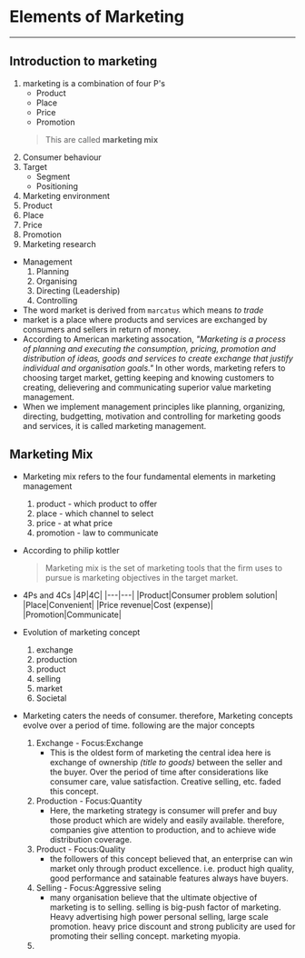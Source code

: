 # Elements of Marketing
-----------------------
## Introduction to marketing
1. marketing is a combination of four P's
	- Product
	- Place
	- Price
	- Promotion
	> This are called **marketing mix**
2. Consumer behaviour
3. Target
	- Segment
	- Positioning
4. Marketing environment
5. Product
6. Place
7. Price
8. Promotion
9. Marketing research

- Management
	1. Planning
	2. Organising
	3. Directing (Leadership)
	4. Controlling
- The word market is derived from `marcatus` which means *to trade*
- market is a place where products and services are exchanged by consumers and sellers in return of money.
- According to American marketing assocation, *"Marketing is a process of planning and executing the consumption, pricing, promotion and distribution of ideas, goods and services to create exchange that justify individual and organisation goals."* In other words, marketing refers to choosing target market, getting keeping and knowing customers to creating, delievering and communicating superior value marketing management.
- When we implement management principles like planning, organizing, directing, budgetting, motivation and controlling for marketing goods and services, it is called marketing management.

## Marketing Mix

- Marketing mix refers to the four fundamental elements in marketing management
	1. product - which product to offer
	2. place - which channel to select
	3. price - at what price
	4. promotion - law to communicate
- According to philip kottler
	> Marketing mix is the set of marketing tools that the firm uses to pursue is marketing objectives in the target market.
- 4Ps and 4Cs
|4P|4C|
|---|---|
|Product|Consumer problem solution|
|Place|Convenient|
|Price revenue|Cost (expense)|
|Promotion|Communicate|

- Evolution of marketing concept
	1. exchange
	2. production
	3. product
	4. selling
	5. market
	6. Societal
	
- Marketing caters the needs of consumer. therefore, Marketing concepts evolve over a period of time. following are the major concepts
	1. Exchange - Focus:Exchange
		- This is the oldest form of marketing the central idea here is exchange of ownership *(title to goods)* between the seller and the buyer. Over the period of time after considerations like consumer care, value satisfaction. Creative selling, etc. faded this concept.
	2. Production - Focus:Quantity
		- Here, the marketing strategy is consumer will prefer and buy those product which are widely and easily available. therefore, companies give attention to production, and to achieve wide distribution coverage.
	3. Product - Focus:Quality
		- the followers of this concept believed that, an enterprise can win market only through product excellence. i.e. product high quality, good performance and satainable features always have buyers.
	4. Selling - Focus:Aggressive seling
		- many organisation believe that the ultimate objective of marketing is to selling. selling is big-push factor of marketing. Heavy advertising high power personal selling, large scale promotion. heavy price discount and strong publicity are used for promoting their selling concept. marketing myopia.
	5. 